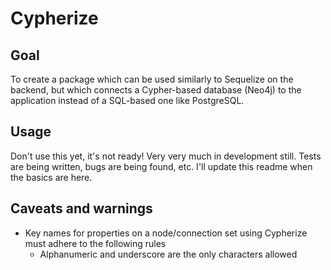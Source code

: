 # Cypherize

## Goal
To create a package which can be used similarly to Sequelize on the backend, but which connects a Cypher-based database (Neo4j) to the application instead of a SQL-based one like PostgreSQL.

## Usage
Don't use this yet, it's not ready!
Very very much in development still. Tests are being written, bugs are being found, etc. I'll update this readme when the basics are here.

## Caveats and warnings
- Key names for properties on a node/connection set using Cypherize must adhere to the following rules
  - Alphanumeric and underscore are the only characters allowed
